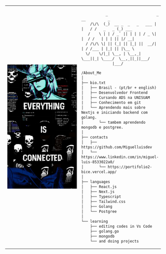 <table>
  <tr>
    <td style="width: 50%;">
       <img src="https://github.com/Miguelluisdev/Miguelluisdev/blob/main/cd34e92afe985f653076a675e09b8604.jpg" alt="Asuka" style="width: 200%; border: none;"/>
    </td>
    <td style="width: 50%; vertical-align: top;">
      <p style="font-family: monospace; font-size: 16px;">
       
        
               
               _                      _     __          _      
        /\/\  (_)  __ _  _   _   ___ | |   / /   _   _ (_) ___ 
       /    \ | | / _` || | | | / _ \| |  / /   | | | || |/ __|
      / /\/\ \| || (_| || |_| ||  __/| | / /___ | |_| || |\__ \
      \/    \/|_| \__, | \__,_| \___||_| \____/  \__,_||_||___/
                  |___/                                        

</p>

    /About_Me
    │
    ├── bio.txt
    │   ├── Brasil - (pt/br + english)
    │   ├── Desenvolvedor Frontend
    │   ├── Cursando ADS na UNISUAM
    |   ├── Conhecimento em git
    │   └── Aprendendo mais sobre Nextjs e iniciando backend com golang.
    |       └── tambem aprendendo mongodb e postgree.
    │
    ├── contacts
    │   ├── https://github.com/Miguelluisdev
    │   └── https://www.linkedin.com/in/miguel-luis-8533022a0/
    │       └── https://portifolio2-bice.vercel.app/
    │
    ├── languages
    │   ├── React.js
    │   ├── Next.js
    │   ├── Typescript
    │   ├── Tailwind.css
    │   ├── Golang
    │   └── Postgree
    │
    └── learning
        ├── editing codes in Vs Code
        ├── golang.go
        ├── mongodb
        └── and doing projects
        
  </tr>
</table>
